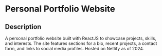 # Personal Portfolio Website

## Description

A personal portfolio website built with ReactJS to showcase projects, skills, and interests. The site features sections for a bio, recent projects, a contact form, and links to social media profiles. Hosted on Netlify as of 2024.